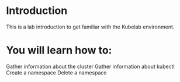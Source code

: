 # Introduction

This is a lab introduction to get familiar with the Kubelab environment.


# You will learn how to:
Gather information about the cluster
Gather information about kubectl
Create a namespace
Delete a namespace